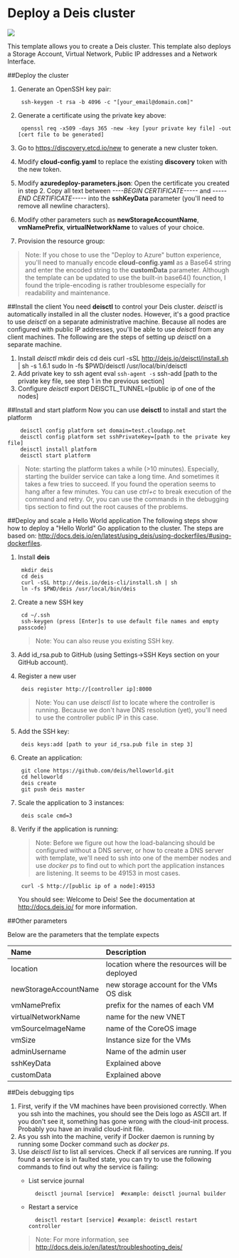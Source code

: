 # Deploy a Deis cluster

<a href="https://azuredeploy.net/" target="_blank">
    <img src="http://azuredeploy.net/deploybutton.png"/>
</a>

This template allows you to create a Deis cluster. This template also deploys a Storage Account, Virtual Network, Public IP addresses and a Network Interface. 

##Deploy the cluster

1. Generate an OpenSSH key pair:

		ssh-keygen -t rsa -b 4096 -c "[your_email@domain.com]"

2. Generate a certificate using the private key above:

		openssl req -x509 -days 365 -new -key [your private key file] -out [cert file to be generated]

3. Go to https://discovery.etcd.io/new to generate a new cluster token.
4. Modify **cloud-config.yaml** to replace the existing **discovery** token with the new token.
5. Modify **azuredeploy-parameters.json**: Open the certificate you created in step 2. Copy all text between  *----BEGIN CERTIFICATE-----* and *-----END CERTIFICATE-----* into the **sshKeyData** parameter (you'll need to remove all newline characters).
6. Modify other parameters such as **newStorageAccountName**, **vmNamePrefix**, **virtualNetworkName** to values of your choice. 
5. Provision the resource group:

>Note: If you chose to use the "Deploy to Azure" button experience, you'll need to manually encode **cloud-config.yaml** as a Base64 string and enter the encoded string to the **customData** parameter. Although the template can be updated to use the built-in base64() founction, I found the triple-encoding is rather troublesome especially for readability and maintenance.
		
##Install the client
You need **deisctl** to control your Deis cluster. *deisctl* is automatically installed in all the cluster nodes. However, it's a good practice to use *deisctl* on a separate administrative machine. Because all nodes are configured with public IP addresses, you'll be able to use *deisctl* from any client machines. The following are the steps of setting up *deisctl* on a separate machine.

1. Install *deisctl*
		mkdir deis
		cd deis
		curl -sSL http://deis.io/deisctl/install.sh | sh -s 1.6.1
		sudo ln -fs $PWD/deisctl /usr/local/bin/deisctl
2. Add private key to ssh agent
		eval `ssh-agent -s`
		ssh-add [path to the private key file, see step 1 in the previous section]
3. Configure *deisctl*
		export DEISCTL_TUNNEL=[public ip of one of the nodes]

##Install and start platform
Now you can use **deisctl** to install and start the platform

		deisctl config platform set domain=test.cloudapp.net
		deisctl config platform set sshPrivateKey=[path to the private key file]
		deisctl install platform
		deisctl start platform

>Note: starting the platform takes a while (>10 minutes). Especially, starting the builder service can take a long time. And sometimes it takes a few tries to succeed. If you found the operation seems to hang after a few minutes. You can use *ctrl+c* to break execution of the command and retry. Or, you can use the commands in the debugging tips section to find out the root causes of the problems.

##Deploy and scale a Hello World application
The following steps show how to deploy a "Hello World" Go application to the cluster. The steps are based on: http://docs.deis.io/en/latest/using_deis/using-dockerfiles/#using-dockerfiles.

1. Install **deis**

		mkdir deis
		cd deis
		curl -sSL http://deis.io/deis-cli/install.sh | sh
		ln -fs $PWD/deis /usr/local/bin/deis

2. Create a new SSH key

		cd ~/.ssh
		ssh-keygen (press [Enter]s to use default file names and empty passcode)

	>Note: You can also reuse you existing SSH key.

3. Add id_rsa.pub to GitHub (using Settings->SSH Keys section on your GitHub account).

4. Register a new user

		deis register http://[controller ip]:8000
	> Note: You can use *deisctl list* to locate where the controller is running. Because we don't have DNS resolution (yet), you'll need to use the controller public IP in this case.
	
5. Add the SSH key:

		deis keys:add [path to your id_rsa.pub file in step 3]

6. Create an application:

		git clone https://github.com/deis/helloworld.git
		cd helloworld
		deis create
		git push deis master

7. Scale the application to 3 instances:

		deis scale cmd=3

8. Verify if the application is running:

	> Note: Before we figure out how the load-balancing should be configured without a DNS server, or how to create a DNS server with template, we'll need to ssh into one of the member nodes and use *docker ps* to find out to which port the application instances are listening. It seems to be 49153 in most cases.
	
		curl -S http://[public ip of a node]:49153

	You should see:
		Welcome to Deis!
		See the documentation at http://docs.deis.io/ for more information.

##Other parameters

Below are the parameters that the template expects

| Name   | Description    |
|:--- |:---|
| location | location where the resources will be deployed |
| newStorageAccountName | new storage account for the VMs OS disk |
| vmNamePrefix | prefix for the names of each VM |
| virtualNetworkName | name for the new VNET |
| vmSourceImageName | name of the CoreOS image |
| vmSize | Instance size for the VMs |
| adminUsername | Name of the admin user | 
| sshKeyData | Explained above |
| customData | Explained above |

##Deis debugging tips

1. First, verify if the VM machines have been provisioned correctly. When you ssh into the machines, you should see the Deis logo as ASCII art. If you don't see it, something has gone wrong with the cloud-init process. Probably you have an invalid cloud-init file.
2. As you ssh into the machine, verify if Docker daemon is running by running some Docker command such as *docker ps*.
3. Use *deisctl list* to list all services. Check if all services are running. If you found a service is in faulted state, you can try to use the following commands to find out why the service is failing:
	- List service journal
	
			deisctl journal [service]  #example: deisctl journal builder

	- Restart a service
	
			deisctl restart [service] #example: deisctl restart controller
	
	>Note: For more information, see http://docs.deis.io/en/latest/troubleshooting_deis/
